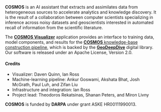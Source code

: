 **COSMOS** is an AI assistant that extracts and assimilates data from
heterogeneous sources to accelerate analytics and knowledge discovery.
It is the result of a collaboration between computer scientists specializing
in inference across noisy datasets and geoscientists interested in automated recall
of information from the scientific literature.

The [**COSMOS Visualizer**](https://github.com/UW-COSMOS/cosmos-visualizer)
application provides an interface to
training data, model components, and results for the
[**COSMOS** knowledge-base construction pipeline](https://github.com/UW-COSMOS/cosmos),
which is backed by the
[**GeoDeepDive**](https://geodeepdive.org/) digital library.
Our software is released under an Apache License, Version 2.0.

<!--The [backend](https://github.com/UW-COSMOS/cosmos-result-visualizer) (
server, database, and
API) and
[UI components](https://github.com/UW-COSMOS/cosmos-visualizer-frontend)
are shared with our **Image Tagger** training-dataset
generation user interface.
The user interface components exposed here can be composed and reused
for other knowledge-base construction and introspection tasks. -->

#### Credits

- Visualizer: Daven Quinn, Ian Ross
- Machine-learning pipeline: Ankur Goswami, Akshata Bhat, Josh McGrath, Paul Luh, and Zifan Liu
- Infrastructure and integration: Ian Ross
- Project lead: Theodoros Rekatsinas, Shanan Peters, and Miron Livny

**COSMOS** is funded by **DARPA** under grant ASKE HR00111990013.
